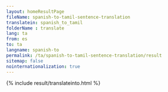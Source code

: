 ```yaml
---
layout: homeResultPage
fileName: spanish-to-tamil-sentence-translation
translatein: spanish_to_tamil
folderName : translate
lang: ta
from: es
to: ta
langname: spanish-to
permalink: /ta/spanish-to-tamil-sentence-translation/result
sitemap: false
nointernationalization: true
---
```

{% include result/translateinto.html %}

<script src="/js/result/translation.js" data-foldername="{{page.folderName}}" data-lang="{{page.lang}}"></script>
